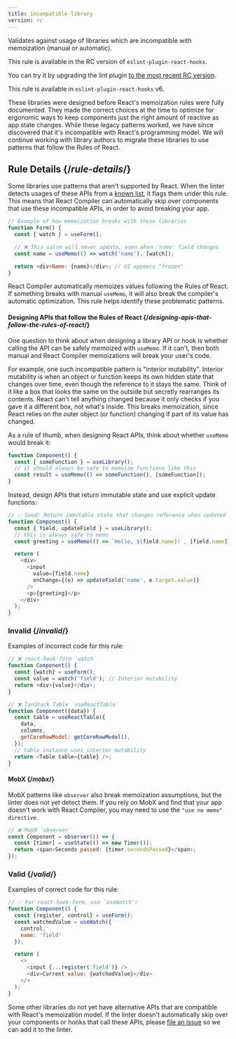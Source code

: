 ```yaml
---
title: incompatible-library
version: rc
---
```


<Intro>

Validates against usage of libraries which are incompatible with memoization (manual or automatic).

</Intro>

<RC>

This rule is available in the RC version of `eslint-plugin-react-hooks`.

You can try it by upgrading the lint plugin [to the most recent RC version](/learn/react-compiler/installation#eslint-integration).

</RC>

<Note>

This rule is available in `eslint-plugin-react-hooks` v6.

</Note>

<Note>

These libraries were designed before React's memoization rules were fully documented. They made the correct choices at the time to optimize for ergonomic ways to keep components just the right amount of reactive as app state changes. While these legacy patterns worked, we have since discovered that it's incompatible with React's programming model. We will continue working with library authors to migrate these libraries to use patterns that follow the Rules of React.

</Note>

## Rule Details {/*rule-details*/}

Some libraries use patterns that aren't supported by React. When the linter detects usages of these APIs from a [known list](https://github.com/facebook/react/blob/main/compiler/packages/babel-plugin-react-compiler/src/HIR/DefaultModuleTypeProvider.ts), it flags them under this rule. This means that React Compiler can automatically skip over components that use these incompatible APIs, in order to avoid breaking your app.

```js
// Example of how memoization breaks with these libraries
function Form() {
  const { watch } = useForm();

  // ❌ This value will never update, even when 'name' field changes
  const name = useMemo(() => watch('name'), [watch]);

  return <div>Name: {name}</div>; // UI appears "frozen"
}
```

React Compiler automatically memoizes values following the Rules of React. If something breaks with manual `useMemo`, it will also break the compiler's automatic optimization. This rule helps identify these problematic patterns.

<DeepDive>

#### Designing APIs that follow the Rules of React {/*designing-apis-that-follow-the-rules-of-react*/}

One question to think about when designing a library API or hook is whether calling the API can be safely memoized with `useMemo`. If it can't, then both manual and React Compiler memoizations will break your user's code.

For example, one such incompatible pattern is "interior mutability". Interior mutability is when an object or function keeps its own hidden state that changes over time, even though the reference to it stays the same. Think of it like a box that looks the same on the outside but secretly rearranges its contents. React can't tell anything changed because it only checks if you gave it a different box, not what's inside. This breaks memoization, since React relies on the outer object (or function) changing if part of its value has changed.

As a rule of thumb, when designing React APIs, think about whether `useMemo` would break it:

```js
function Component() {
  const { someFunction } = useLibrary();
  // it should always be safe to memoize functions like this
  const result = useMemo(() => someFunction(), [someFunction]);
}
```

Instead, design APIs that return immutable state and use explicit update functions:

```js
// ✅ Good: Return immutable state that changes reference when updated
function Component() {
  const { field, updateField } = useLibrary();
  // this is always safe to memo
  const greeting = useMemo(() => `Hello, ${field.name}!`, [field.name]);

  return (
    <div>
      <input
        value={field.name}
        onChange={(e) => updateField('name', e.target.value)}
      />
      <p>{greeting}</p>
    </div>
  );
}
```

</DeepDive>

### Invalid {/*invalid*/}

Examples of incorrect code for this rule:

```js
// ❌ react-hook-form `watch`
function Component() {
  const {watch} = useForm();
  const value = watch('field'); // Interior mutability
  return <div>{value}</div>;
}

// ❌ TanStack Table `useReactTable`
function Component({data}) {
  const table = useReactTable({
    data,
    columns,
    getCoreRowModel: getCoreRowModel(),
  });
  // table instance uses interior mutability
  return <Table table={table} />;
}
```

<Pitfall>

#### MobX {/*mobx*/}

MobX patterns like `observer` also break memoization assumptions, but the linter does not yet detect them. If you rely on MobX and find that your app doesn't work with React Compiler, you may need to use the `"use no memo" directive`.

```js
// ❌ MobX `observer`
const Component = observer(() => {
  const [timer] = useState(() => new Timer());
  return <span>Seconds passed: {timer.secondsPassed}</span>;
});
```

</Pitfall>

### Valid {/*valid*/}

Examples of correct code for this rule:

```js
// ✅ For react-hook-form, use `useWatch`:
function Component() {
  const {register, control} = useForm();
  const watchedValue = useWatch({
    control,
    name: 'field'
  });

  return (
    <>
      <input {...register('field')} />
      <div>Current value: {watchedValue}</div>
    </>
  );
}
```

Some other libraries do not yet have alternative APIs that are compatible with React's memoization model. If the linter doesn't automatically skip over your components or hooks that call these APIs, please [file an issue](https://github.com/facebook/react/issues) so we can add it to the linter.
